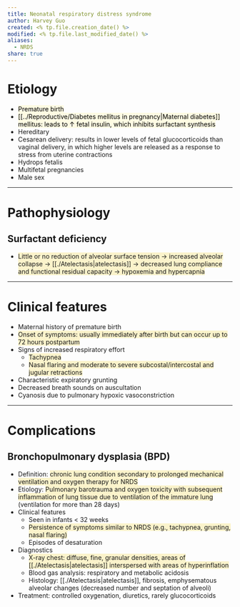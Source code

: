 ```yaml
---
title: Neonatal respiratory distress syndrome
author: Harvey Guo
created: <% tp.file.creation_date() %>
modified: <% tp.file.last_modified_date() %>
aliases:
  - NRDS
share: true
---
```



# Etiology
- <mark style="background: #FFF3A34A;">Premature birth</mark>
- <mark style="background: #FFF3A34A;">[[../Reproductive/Diabetes mellitus in pregnancy|Maternal diabetes]] mellitus: leads to ↑ fetal insulin, which inhibits surfactant synthesis</mark>
- Hereditary
- Cesarean delivery: results in lower levels of fetal glucocorticoids than vaginal delivery, in which higher levels are released as a response to stress from uterine contractions 
- Hydrops fetalis
- Multifetal pregnancies
- Male sex

---
# Pathophysiology
## Surfactant deficiency
- <span style="background:rgba(240, 200, 0, 0.2)">Little or no reduction of alveolar surface tension → increased alveolar collapse → [[./Atelectasis|atelectasis]] → decreased lung compliance and functional residual capacity → hypoxemia and hypercapnia</span>

---
# Clinical features
- Maternal history of premature birth
- <span style="background:rgba(240, 200, 0, 0.2)">Onset of symptoms: usually immediately after birth but can occur up to 72 hours postpartum</span>
- Signs of increased respiratory effort
	- <span style="background:rgba(240, 200, 0, 0.2)">Tachypnea</span>
	- <span style="background:rgba(240, 200, 0, 0.2)">Nasal flaring and moderate to severe subcostal/intercostal and jugular retractions </span>
- Characteristic expiratory grunting 
- Decreased breath sounds on auscultation
- Cyanosis due to pulmonary hypoxic vasoconstriction

---
# Complications
## Bronchopulmonary dysplasia (BPD)
- Definition: <span style="background:rgba(240, 200, 0, 0.2)">chronic lung condition secondary to prolonged mechanical ventilation and oxygen therapy for NRDS</span>
- Etiology: <span style="background:rgba(240, 200, 0, 0.2)">Pulmonary barotrauma and oxygen toxicity with subsequent inflammation of lung tissue due to ventilation of the immature lung </span>(ventilation for more than 28 days)
- Clinical features
	- Seen in infants < 32 weeks
	- <span style="background:rgba(240, 200, 0, 0.2)">Persistence of symptoms similar to NRDS (e.g., tachypnea, grunting, nasal flaring)</span>
	- Episodes of desaturation
- Diagnostics
	- <span style="background:rgba(240, 200, 0, 0.2)">X-ray chest: diffuse, fine, granular densities, areas of [[./Atelectasis|atelectasis]] interspersed with areas of hyperinflation</span>
	- Blood gas analysis: respiratory and metabolic acidosis
	- Histology: [[./Atelectasis|atelectasis]], fibrosis, emphysematous alveolar changes (decreased number and septation of alveoli)
- Treatment: controlled oxygenation, diuretics, rarely glucocorticoids